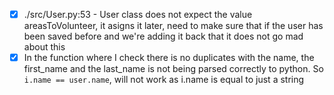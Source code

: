 - [x] ./src/User.py:53 - User class does not expect the value areasToVolunteer, it asigns it later, need to make sure that if the user has been saved before and we're adding it back that it does not go mad about this
- [x] In the function where I check there is no duplicates with the name, the first_name and the last_name is not being parsed correctly to python. So `i.name == user.name`, will not work as i.name is equal to just a string
